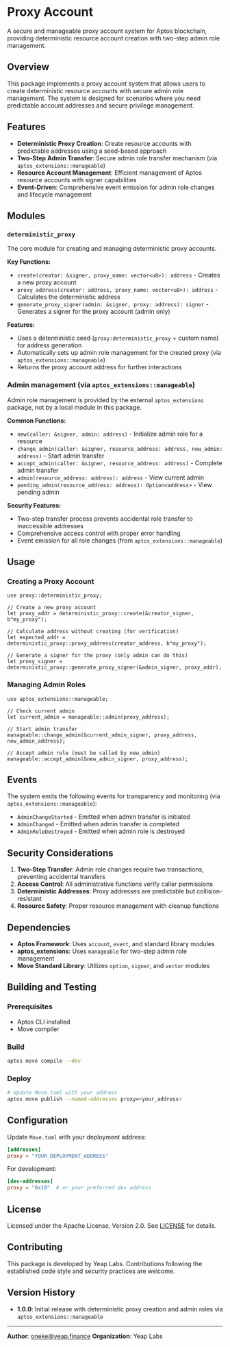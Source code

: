 # Proxy Account

A secure and manageable proxy account system for Aptos blockchain, providing deterministic resource account creation with two-step admin role management.

## Overview

This package implements a proxy account system that allows users to create deterministic resource accounts with secure admin role management. The system is designed for scenarios where you need predictable account addresses and secure privilege management.

## Features

- **Deterministic Proxy Creation**: Create resource accounts with predictable addresses using a seed-based approach
- **Two-Step Admin Transfer**: Secure admin role transfer mechanism (via `aptos_extensions::manageable`)
- **Resource Account Management**: Efficient management of Aptos resource accounts with signer capabilities
- **Event-Driven**: Comprehensive event emission for admin role changes and lifecycle management

## Modules

### `deterministic_proxy`

The core module for creating and managing deterministic proxy accounts.

**Key Functions:**
- `create(creator: &signer, proxy_name: vector<u8>): address` - Creates a new proxy account
- `proxy_address(creator: address, proxy_name: vector<u8>): address` - Calculates the deterministic address
- `generate_proxy_signer(admin: &signer, proxy: address): signer` - Generates a signer for the proxy account (admin only)

**Features:**
- Uses a deterministic seed (`proxy:deterministic_proxy` + custom name) for address generation
- Automatically sets up admin role management for the created proxy (via `aptos_extensions::manageable`)
- Returns the proxy account address for further interactions

### Admin management (via `aptos_extensions::manageable`)

Admin role management is provided by the external `aptos_extensions` package, not by a local module in this package.

**Common Functions:**
- `new(caller: &signer, admin: address)` - Initialize admin role for a resource
- `change_admin(caller: &signer, resource_address: address, new_admin: address)` - Start admin transfer
- `accept_admin(caller: &signer, resource_address: address)` - Complete admin transfer
- `admin(resource_address: address): address` - View current admin
- `pending_admin(resource_address: address): Option<address>` - View pending admin

**Security Features:**
- Two-step transfer process prevents accidental role transfer to inaccessible addresses
- Comprehensive access control with proper error handling
- Event emission for all role changes (from `aptos_extensions::manageable`)

## Usage

### Creating a Proxy Account

```move
use proxy::deterministic_proxy;

// Create a new proxy account
let proxy_addr = deterministic_proxy::create(&creator_signer, b"my_proxy");

// Calculate address without creating (for verification)
let expected_addr = deterministic_proxy::proxy_address(creator_address, b"my_proxy");

// Generate a signer for the proxy (only admin can do this)
let proxy_signer = deterministic_proxy::generate_proxy_signer(&admin_signer, proxy_addr);
```

### Managing Admin Roles

```move
use aptos_extensions::manageable;

// Check current admin
let current_admin = manageable::admin(proxy_address);

// Start admin transfer
manageable::change_admin(&current_admin_signer, proxy_address, new_admin_address);

// Accept admin role (must be called by new_admin)
manageable::accept_admin(&new_admin_signer, proxy_address);
```

## Events

The system emits the following events for transparency and monitoring (via `aptos_extensions::manageable`):

- `AdminChangeStarted` - Emitted when admin transfer is initiated
- `AdminChanged` - Emitted when admin transfer is completed
- `AdminRoleDestroyed` - Emitted when admin role is destroyed

## Security Considerations

1. **Two-Step Transfer**: Admin role changes require two transactions, preventing accidental transfers
2. **Access Control**: All administrative functions verify caller permissions
3. **Deterministic Addresses**: Proxy addresses are predictable but collision-resistant
4. **Resource Safety**: Proper resource management with cleanup functions

## Dependencies

- **Aptos Framework**: Uses `account`, `event`, and standard library modules
- **aptos_extensions**: Uses `manageable` for two-step admin role management
- **Move Standard Library**: Utilizes `option`, `signer`, and `vector` modules

## Building and Testing

### Prerequisites

- Aptos CLI installed
- Move compiler

### Build

```bash
aptos move compile --dev
```

### Deploy

```bash
# Update Move.toml with your address
aptos move publish --named-addresses proxy=<your_address>
```

## Configuration

Update `Move.toml` with your deployment address:

```toml
[addresses]
proxy = "YOUR_DEPLOYMENT_ADDRESS"
```

For development:

```toml
[dev-addresses]
proxy = "0x10"  # or your preferred dev address
```

## License

Licensed under the Apache License, Version 2.0. See [LICENSE](LICENSE) for details.

## Contributing

This package is developed by Yeap Labs. Contributions following the established code style and security practices are welcome.

## Version History

- **1.0.0**: Initial release with deterministic proxy creation and admin roles via `aptos_extensions::manageable`

---

**Author**: oneke@yeap.finance
**Organization**: Yeap Labs
